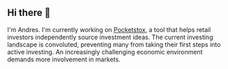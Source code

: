 ## Hi there 👋

I'm Andres. I'm currently working on [Pocketstox](https://github.com/avolosyanko/pocketstox), a tool that helps retail investors independently source investment ideas. The current investing landscape is convoluted, preventing many from taking their first steps into active investing. An increasingly challenging economic environment demands more involvement in markets.
